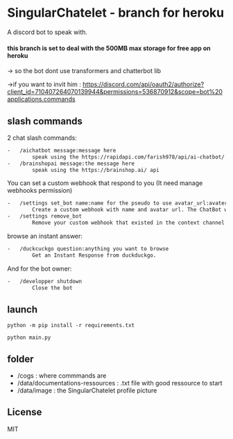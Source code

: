 # SingularChatelet - branch for heroku

A discord bot to speak with.

#### this branch is set to deal with the 500MB max storage for free app on heroku

-> so the bot dont use transformers and chatterbot lib

->if you want to invit him : https://discord.com/api/oauth2/authorize?client_id=710407264070139944&permissions=536870912&scope=bot%20applications.commands

## slash commands

2 chat slash commands:
```txt
-   /aichatbot message:message here
        speak using the https://rapidapi.com/farish978/api/ai-chatbot/ api
-   /brainshopai message:the message here 
        speak using the https://brainshop.ai/ api
```
You can set a custom webhook that respond to you (It need manage webhooks permission)
```txt
-	/settings set_bot name:name for the pseudo to use avatar_url:avater for the webhook 
		Create a custom webhook with name and avatar url. The ChatBot will speek with it.
-	/settings remove_bot
		Remove your custom webhook that existed in the context channel
```
browse an instant answer:
```txt
-   /duckcuckgo question:anything you want to browse 
        Get an Instant Response from duckduckgo.
```
And for the bot owner:
```txt
-   /developper shutdown 
        Close the bot
```

## launch

```shell
python -m pip install -r requirements.txt
```

```shell
python main.py
```

## folder

-   /cogs                               : where commmands are
-   /data/documentations-ressources     : .txt file with good ressource to start
-   /data/image                         : the SingularChatelet profile picture

## License
MIT
